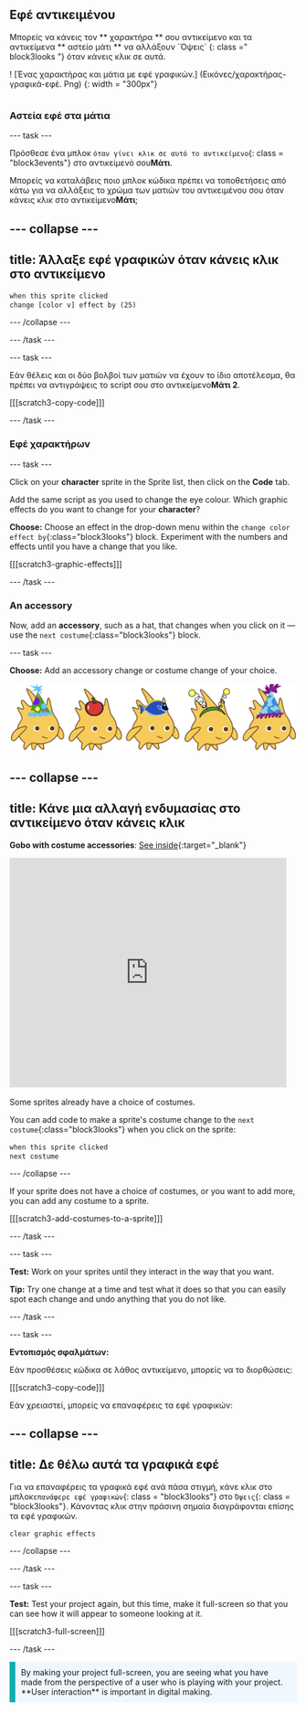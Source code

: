 ## Εφέ αντικειμένου

<div style="display: flex; flex-wrap: wrap">
<div style="flex-basis: 200px; flex-grow: 1; margin-right: 15px;">
Μπορείς να κάνεις τον ** χαρακτήρα ** σου αντικείμενο και τα αντικείμενα ** αστείο μάτι ** να αλλάξουν `Όψεις` {: class =" block3looks "} όταν κάνεις κλικ σε αυτά.
</div>
<div>

! [Ένας χαρακτήρας και μάτια με εφέ γραφικών.] (Εικόνες/χαρακτήρας-γραφικά-εφέ. Png) {: width = "300px"}    

</div>
</div>

### Αστεία εφέ στα μάτια

--- task ---

Πρόσθεσε ένα μπλοκ `όταν γίνει κλικ σε αυτό το αντικείμενο`{: class = "block3events"} στο αντικείμενό σου**Μάτι**.

Μπορείς να καταλάβεις ποιο μπλοκ κώδικα πρέπει να τοποθετήσεις από κάτω για να αλλάξεις το χρώμα των ματιών του αντικειμένου σου όταν κάνεις κλικ στο αντικείμενο**Μάτι**;

--- collapse ---
---
title: Άλλαξε εφέ γραφικών όταν κάνεις κλικ στο αντικείμενο
---

```blocks3
when this sprite clicked  
change [color v] effect by (25)
```

--- /collapse ---

--- /task ---

--- task ---

Εάν θέλεις και οι δύο βολβοί των ματιών να έχουν το ίδιο αποτέλεσμα, θα πρέπει να αντιγράψεις το script σου στο αντικείμενο**Μάτι 2**.

[[[scratch3-copy-code]]]

--- /task ---

### Εφέ χαρακτήρων

--- task ---

Click on your **character** sprite in the Sprite list, then click on the **Code** tab.

Add the same script as you used to change the eye colour. Which graphic effects do you want to change for your **character**?

**Choose:** Choose an effect in the drop-down menu within the `change color effect by`{:class="block3looks"} block. Experiment with the numbers and effects until you have a change that you like.

[[[scratch3-graphic-effects]]]

--- /task ---

### An accessory

Now, add an **accessory**, such as a hat, that changes when you click on it — use the `next costume`{:class="block3looks"} block.

--- task ---

**Choose:** Add an accessory change or costume change of your choice.

![Sprites with accessories.](images/accessory-sprite.png)

--- collapse ---
---
title: Κάνε μια αλλαγή ενδυμασίας στο αντικείμενο όταν κάνεις κλικ
---

**Gobo with costume accessories**: [See inside](https://scratch.mit.edu/projects/496334057/editor){:target="_blank"}
<div class="scratch-preview">
<iframe allowtransparency="true" width="485" height="402" src="https://scratch.mit.edu/projects/embed/496334057/?autostart=false" frameborder="0"></iframe>
</div>

Some sprites already have a choice of costumes.

You can add code to make a sprite's costume change to the `next costume`{:class="block3looks"} when you click on the sprite:

```blocks3
when this sprite clicked
next costume
```

--- /collapse ---

If your sprite does not have a choice of costumes, or you want to add more, you can add any costume to a sprite.

[[[scratch3-add-costumes-to-a-sprite]]]

--- /task ---

--- task ---

**Test:** Work on your sprites until they interact in the way that you want.

**Tip:** Try one change at a time and test what it does so that you can easily spot each change and undo anything that you do not like.

--- /task ---

--- task ---

**Εντοπισμός σφαλμάτων:**

Εάν προσθέσεις κώδικα σε λάθος αντικείμενο, μπορείς να το διορθώσεις:

[[[scratch3-copy-code]]]

Εάν χρειαστεί, μπορείς να επαναφέρεις τα εφέ γραφικών:

--- collapse ---
---
title: Δε θέλω αυτά τα γραφικά εφέ
---

Για να επαναφέρεις τα γραφικά εφέ ανά πάσα στιγμή, κάνε κλικ στο μπλοκ`επανάφερε εφέ γραφικών`{: class = "block3looks"} στο `Όψεις`{: class = "block3looks"}. Κάνοντας κλικ στην πράσινη σημαία διαγράφονται επίσης τα εφέ γραφικών.

```blocks3
clear graphic effects
```
--- /collapse ---

--- /task ---

--- task ---

**Test:** Test your project again, but this time, make it full-screen so that you can see how it will appear to someone looking at it.

[[[scratch3-full-screen]]]

--- /task ---

<p style="border-left: solid; border-width:10px; border-color: #0faeb0; background-color: aliceblue; padding: 10px;">
By making your project full-screen, you are seeing what you have made from the perspective of a user who is playing with your project. **User interaction** is important in digital making. 
</p>


